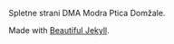 Spletne strani DMA Modra Ptica Domžale.

Made with [Beautiful Jekyll](https://github.com/daattali/beautiful-jekyll).
